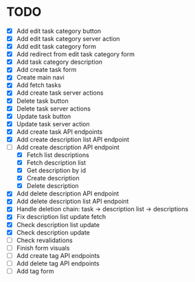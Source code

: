# TODO

- [x] Add edit task category button
- [x] Add edit task category server action
- [x] Add edit task category form
- [x] Add redirect from edit task category form
- [x] Add task category description
- [x] Add create task form
- [x] Create main navi
- [x] Add fetch tasks
- [x] Add create task server actions
- [x] Delete task button
- [x] Delete task server actions
- [x] Update task button
- [x] Update task server action
- [x] Add create task API endpoints
- [x] Add create description list API endpoint
- [ ] Add create description API endpoint
  - [x] Fetch list descriptions
  - [x] Fetch description list
  - [x] Get description by id
  - [x] Create description
  - [x] Delete description
- [x] Add delete description API endpoint
- [x] Add delete description list API endpoint
- [x] Handle deletion chain: task -> description list -> descriptions
- [x] Fix description list update fetch
- [x] Check description list update
- [x] Check description update
- [ ] Check revalidations
- [ ] Finish form visuals
- [ ] Add create tag API endpoints
- [ ] Add delete tag API endpoints
- [ ] Add tag form
